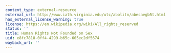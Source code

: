 ```yaml
---
content_type: external-resource
external_url: http://www.iath.virginia.edu/utc/abolitn/abesaegb5t.html
has_external_license_warning: true
license: https://en.wikipedia.org/wiki/All_rights_reserved
status: ''
title: Human Rights Not Founded on Sex
uid: e8fc7818-0ff4-4299-b65c-605ec2df5674
wayback_url: ''
---
```

